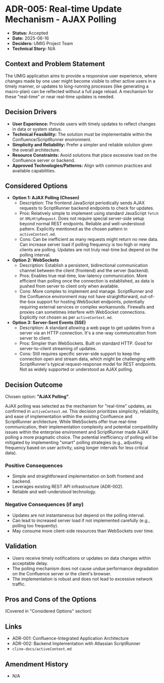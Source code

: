 # ADR-005: Real-time Update Mechanism - AJAX Polling

* **Status:** Accepted
* **Date:** 2025-06-16
* **Deciders:** UMIG Project Team
* **Technical Story:** N/A

## Context and Problem Statement

The UMIG application aims to provide a responsive user experience, where changes made by one user might become visible to other active users in a timely manner, or updates to long-running processes (like generating a macro-plan) can be reflected without a full page reload. A mechanism for these "real-time" or near real-time updates is needed.

## Decision Drivers

* **User Experience:** Provide users with timely updates to reflect changes in data or system status.
* **Technical Feasibility:** The solution must be implementable within the Confluence/ScriptRunner environment.
* **Simplicity and Reliability:** Prefer a simpler and reliable solution given the overall architecture.
* **Resource Constraints:** Avoid solutions that place excessive load on the Confluence server or backend.
* **Approved Technologies/Patterns:** Align with common practices and available capabilities.

## Considered Options

* **Option 1: AJAX Polling (Chosen)**
  * Description: The frontend JavaScript periodically sends AJAX requests to ScriptRunner backend endpoints to check for updates.
  * Pros: Relatively simple to implement using standard JavaScript `fetch` or `XMLHttpRequest`. Does not require special server-side setup beyond normal REST endpoints. Reliable and well-understood pattern. Explicitly mentioned as the chosen pattern in `activeContext.md`.
  * Cons: Can be inefficient as many requests might return no new data. Can increase server load if polling frequency is too high or many clients are polling. Updates are not truly real-time but depend on the polling interval.
* **Option 2: WebSockets**
  * Description: Establish a persistent, bidirectional communication channel between the client (frontend) and the server (backend).
  * Pros: Enables true real-time, low-latency communication. More efficient than polling once the connection is established, as data is pushed from server to client only when available.
  * Cons: More complex to implement and manage. ScriptRunner and the Confluence environment may not have straightforward, out-of-the-box support for hosting WebSocket endpoints, potentially requiring external services or complex workarounds. Firewalls and proxies can sometimes interfere with WebSocket connections. Explicitly not chosen as per `activeContext.md`.
* **Option 3: Server-Sent Events (SSE)**
  * Description: A standard allowing a web page to get updates from a server via an HTTP connection. It's a one-way communication from server to client.
  * Pros: Simpler than WebSockets. Built on standard HTTP. Good for server-to-client streaming of updates.
  * Cons: Still requires specific server-side support to keep the connection open and stream data, which might be challenging with ScriptRunner's typical request-response model for REST endpoints. Not as widely supported or understood as AJAX polling.

## Decision Outcome

Chosen option: **"AJAX Polling"**.

AJAX polling was selected as the mechanism for "real-time" updates, as confirmed in `activeContext.md`. This decision prioritizes simplicity, reliability, and ease of implementation within the existing Confluence and ScriptRunner architecture. While WebSockets offer true real-time communication, their implementation complexity and potential compatibility issues within the enterprise environment and ScriptRunner made AJAX polling a more pragmatic choice. The potential inefficiency of polling will be mitigated by implementing "smart" polling strategies (e.g., adjusting frequency based on user activity, using longer intervals for less critical data).

### Positive Consequences

* Simple and straightforward implementation on both frontend and backend.
* Leverages existing REST API infrastructure (ADR-002).
* Reliable and well-understood technology.

### Negative Consequences (if any)

* Updates are not instantaneous but depend on the polling interval.
* Can lead to increased server load if not implemented carefully (e.g., polling too frequently).
* May consume more client-side resources than WebSockets over time.

## Validation

* Users receive timely notifications or updates on data changes within acceptable delay.
* The polling mechanism does not cause undue performance degradation on the Confluence server or the client's browser.
* The implementation is robust and does not lead to excessive network traffic.

## Pros and Cons of the Options

(Covered in "Considered Options" section)

## Links

* ADR-001: Confluence-Integrated Application Architecture
* ADR-002: Backend Implementation with Atlassian ScriptRunner
* `cline-docs/activeContext.md`

## Amendment History

* N/A